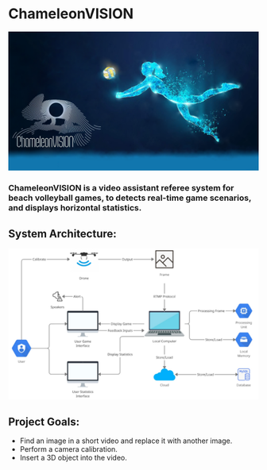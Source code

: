 # ChameleonVISION 
![alt text](/assets/Logo.png)

### ChameleonVISION is a video assistant referee system for beach volleyball games, to detects real-time game scenarios, and displays horizontal statistics.

## System Architecture:
![alt text](/github_images/system_architecture.png)

## Project Goals:
* Find an image in a short video and replace it with another image.
* Perform a camera calibration.
* Insert a 3D object into the video.

